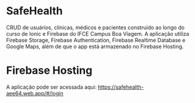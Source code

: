 # SafeHealth
CRUD de usuários, clínicas, médicos e pacientes construído ao longo do curso de Ionic e Firebase do IFCE Campus Boa Viagem. A aplicação utiliza Firebase Storage, Firebase Authentication, Firebase Realtime Database e Google Maps, além de que o app está armazenado no Firebase Hosting.

# Firebase Hosting
A aplicação pode ser acessada aqui: https://safehealth-aee64.web.app/#/login
